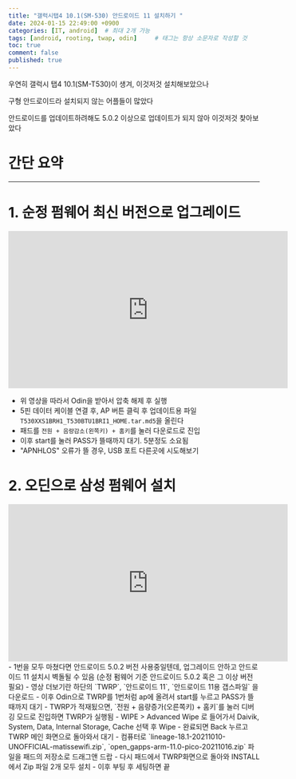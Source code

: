 ```yaml
---
title: "갤럭시탭4 10.1(SM-530) 안드로이드 11 설치하기 "
date: 2024-01-15 22:49:00 +0900
categories: [IT, android]  # 최대 2개 가능
tags: [android, rooting, twap, odin]     # 태그는 항상 소문자로 작성할 것
toc: true
comment: false
published: true
---
```


우연히 갤럭시 탭4 10.1(SM-T530)이 생겨, 이것저것 설치해보았으나

구형 안드로이드라 설치되지 않는 어플들이 많았다

안드로이드를 업데이트하려해도 5.0.2 이상으로 업데이트가 되지 않아 이것저것 찾아보았다


# 간단 요약
---

# 1. 순정 펌웨어 최신 버전으로 업그레이드
  
<iframe width="560" height="315" src="https://www.youtube.com/embed/WxVacXFqrdg?si=8E7wgRhMK7TqhlQB" title="YouTube video player" frameborder="0" allow="accelerometer; autoplay; clipboard-write; encrypted-media; gyroscope; picture-in-picture; web-share" allowfullscreen></iframe>


- 위 영상을 따라서 Odin을 받아서 압축 해제 후 실행
- 5핀 데이터 케이블 연결 후, AP 버튼 클릭 후 업데이트용 파일 `T530XXS1BRH1_T530BTU1BRI1_HOME.tar.md5`을 올린다
- 패드를 `전원 + 음량감소(왼쪽키) + 홈키`를 눌러 다운로드로 진입
- 이후 start를 눌러 PASS가 뜰때까지 대기. 5분정도 소요됨
- "APNHLOS" 오류가 뜰 경우, USB 포트 다른곳에 시도해보기

# 2. 오딘으로 삼성 펌웨어 설치

<iframe width="560" height="315" src="https://www.youtube.com/embed/JKOlVfP0NDg?si=hICnQp5m-Ie23jyT" title="YouTube video player" frameborder="0" allow="accelerometer; autoplay; clipboard-write; encrypted-media; gyroscope; picture-in-picture; web-share" allowfullscreen></iframe>
- 1번을 모두 마쳤다면 안드로이드 5.0.2 버전 사용중일텐데, 
업그레이드 안하고 안드로이드 11 설치시 벽돌될 수  있음
(순정 펌웨어 기준 안드로이드 5.0.2 혹은 그 이상 버전 필요)
- 영상 더보기란 하단의 `TWRP`, `안드로이드 11`, `안드로이드 11용 갭스파일` 을 다운로드
- 이후 Odin으로 TWRP를 1번처럼 ap에 올려서 start를 누르고 PASS가 뜰때까지 대기
- TWRP가 적재됬으면, `전원 + 음량증가(오른쪽키) + 홈키`를 눌러 디버깅 모드로 진입하면 TWRP가 실행됨
- WIPE > Advanced Wipe 로 들어가서 Daivik, System, Data, Internal Storage, Cache 선택 후 Wipe
- 완료되면 Back 누르고 TWRP 메인 화면으로 돌아와서 대기
- 컴퓨터로 `lineage-18.1-20211010-UNOFFICIAL-matissewifi.zip`, `open_gapps-arm-11.0-pico-20211016.zip` 파일을 패드의 저장소로 드래그앤 드랍
- 다시 패드에서 TWRP화면으로 돌아와 INSTALL에서 Zip 파일 2개 모두 설치
- 이후 부팅 후 세팅하면 끝